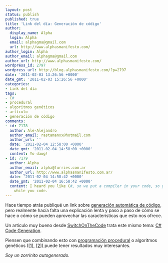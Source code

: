 ```yaml
---
layout: post
status: publish
published: true
title: 'Link del día: Generación de código'
author:
  display_name: Alpha
  login: Alpha
  email: alphagma@gmail.com
  url: http://www.alphasmanifesto.com/
author_login: Alpha
author_email: alphagma@gmail.com
author_url: http://www.alphasmanifesto.com/
wordpress_id: 2797
wordpress_url: http://blog.alphasmanifesto.com/?p=2797
date: '2011-02-03 13:26:56 +0000'
date_gmt: '2011-02-03 15:26:56 +0000'
categories:
- Link del día
tags:
- C#
- procedural
- algoritmos genéticos
- artículo
- generación de código
comments:
- id: 7178
  author: Ale-Alejandro
  author_email: rastamanxx@hotmail.com
  author_url: ''
  date: '2011-02-04 12:58:00 +0000'
  date_gmt: '2011-02-04 14:58:00 +0000'
  content: Yo dawg!
- id: 7179
  author: Alpha
  author_email: alpha@furries.com.ar
  author_url: http://www.alphasmanifesto.com.ar/
  date: '2011-02-04 14:58:42 +0000'
  date_gmt: '2011-02-04 16:58:42 +0000'
  content: I heard you like C#, so we put a compiler in your code, so you can code
    while you code.
---
```


Hace tiempo atrás publiqué  un link sobre [generación automática de código](https://blog.alphasmanifesto.com/2010/07/28/link-del-dia-usar-codigo-para-interpretar-codigo/), pero realmente hacía falta una explicación lenta y paso a paso de cómo se hace o cómo se pueden aprovechar las características que esto nos ofrece.

Un artículo muy bueno desde [SwitchOnTheCode](http://www.switchonthecode.com/) trata este mismo tema: [C# Code Generation](http://www.switchonthecode.com/tutorials/csharp-code-generation).

Piensen que combinando esto con [programación procedural](https://blog.alphasmanifesto.com/2010/09/10/link-of-the-day-procedurally-speaking/) o algoritmos genéticos ([[1]](https://blog.alphasmanifesto.com/2009/06/17/link-del-dia-genetic-algorithms/), [[2])](https://blog.alphasmanifesto.com/2007/11/07/link-del-dia-introduction-to-genetic-algorithms/) puede tener resultados muy interesantes.

_Soy un zorrinito autogenerado._
